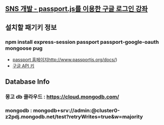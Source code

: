 ## [SNS 개발 - passport.js를 이용한 구글 로그인 강좌 ](http://edu.goorm.io/learn/lecture/557/%EB%B0%94%EB%A1%9C-%EC%8B%A4%ED%96%89%ED%95%B4%EB%B3%B4%EB%A9%B4%EC%84%9C-%EB%B0%B0%EC%9A%B0%EB%8A%94-node-js/lesson/386090/sns-%EA%B0%9C%EB%B0%9C-passport-js%EB%A5%BC-%EC%9D%B4%EC%9A%A9%ED%95%9C-%EA%B5%AC%EA%B8%80-%EB%A1%9C%EA%B7%B8%EC%9D%B8-%EC%A4%80%EB%B9%84])

## 설치할 패기키 정보
### npm install express-session passport passport-google-oauth mongoose pug

* [passport 홈페이지]()http://www.passportjs.org/docs/)
* [구글 API 키](http://developers.google.com/)

###
## Database Info
### 몽고 db 클라우드  : https://cloud.mongodb.com/
### mongodb : mongodb+srv://admin:<password>@cluster0-z2pdj.mongodb.net/test?retryWrites=true&w=majority


